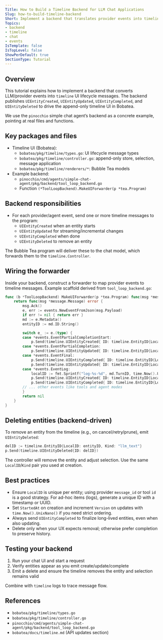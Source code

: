 ```yaml
---
Title: How to Build a Timeline Backend for LLM Chat Applications
Slug: how-to-build-timeline-backend
Short: Implement a backend that translates provider events into timeline entity messages (create, update, complete, delete).
Topics:
- backend
- timeline
- chat
- events
IsTemplate: false
IsTopLevel: false
ShowPerDefault: true
SectionType: Tutorial
---
```


## Overview

This tutorial explains how to implement a backend that converts LLM/provider events into `timeline` UI lifecycle messages. The backend publishes `UIEntityCreated`, `UIEntityUpdated`, `UIEntityCompleted`, and `UIEntityDeleted` to drive the append-only timeline UI in Bobatea.

We use the `pinocchio` simple chat agent’s backend as a concrete example, pointing at real files and functions.

## Key packages and files

- Timeline UI (Bobatea):
  - `bobatea/pkg/timeline/types.go`: UI lifecycle message types
  - `bobatea/pkg/timeline/controller.go`: append-only store, selection, message application
  - `bobatea/pkg/timeline/renderers/*`: Bubble Tea models
- Example backend:
  - `pinocchio/cmd/agents/simple-chat-agent/pkg/backend/tool_loop_backend.go`
  - Function `(*ToolLoopBackend).MakeUIForwarder(p *tea.Program)`

## Backend responsibilities

- For each provider/agent event, send one or more timeline messages to the program:
  - `UIEntityCreated` when an entity starts
  - `UIEntityUpdated` for streaming/incremental changes
  - `UIEntityCompleted` when done
  - `UIEntityDeleted` to remove an entity

The Bubble Tea program will deliver these to the chat model, which forwards them to the `timeline.Controller`.

## Wiring the forwarder

Inside your backend, construct a forwarder to map provider events to timeline messages. Example scaffold derived from `tool_loop_backend.go`:

```go
func (b *ToolLoopBackend) MakeUIForwarder(p *tea.Program) func(msg *message.Message) error {
    return func(msg *message.Message) error {
        msg.Ack()
        e, err := events.NewEventFromJson(msg.Payload)
        if err != nil { return err }
        md := e.Metadata()
        entityID := md.ID.String()

        switch e_ := e.(type) {
        case *events.EventPartialCompletionStart:
            p.Send(timeline.UIEntityCreated{ ID: timeline.EntityID{LocalID: entityID, Kind: "llm_text"}, Renderer: timeline.RendererDescriptor{Kind: "llm_text"}, Props: map[string]any{"role": "assistant", "text": "", "streaming": true}, StartedAt: time.Now() })
        case *events.EventPartialCompletion:
            p.Send(timeline.UIEntityUpdated{ ID: timeline.EntityID{LocalID: entityID, Kind: "llm_text"}, Patch: map[string]any{"text": e_.Completion, "streaming": true}, Version: time.Now().UnixNano(), UpdatedAt: time.Now() })
        case *events.EventFinal:
            p.Send(timeline.UIEntityCompleted{ ID: timeline.EntityID{LocalID: entityID, Kind: "llm_text"}, Result: map[string]any{"text": e_.Text} })
            p.Send(timeline.UIEntityUpdated{ ID: timeline.EntityID{LocalID: entityID, Kind: "llm_text"}, Patch: map[string]any{"streaming": false}, Version: time.Now().UnixNano(), UpdatedAt: time.Now() })
        case *events.EventLog:
            localID := fmt.Sprintf("log-%s-%d", md.TurnID, time.Now().UnixNano())
            p.Send(timeline.UIEntityCreated{ ID: timeline.EntityID{LocalID: localID, Kind: "log_event"}, Renderer: timeline.RendererDescriptor{Kind: "log_event"}, Props: map[string]any{"level": e_.Level, "message": e_.Message, "metadata": md} })
            p.Send(timeline.UIEntityCompleted{ ID: timeline.EntityID{LocalID: localID, Kind: "log_event"} })
        // ... other events like tools and agent modes
        }
        return nil
    }
}
```

## Deleting entities (backend-driven)

To remove an entity from the timeline (e.g., on cancel/retry/prune), emit `UIEntityDeleted`:

```go
delID := timeline.EntityID{LocalID: entityID, Kind: "llm_text"}
p.Send(timeline.UIEntityDeleted{ID: delID})
```

The controller will remove the entity and adjust selection. Use the same `LocalID`/`Kind` pair you used at creation.

## Best practices

- Ensure `LocalID` is unique per entity; using provider `message_id` or tool `id` is a good strategy. For ad-hoc items (logs), generate a unique ID with a timestamp or UUID.
- Set `StartedAt` on creation and increment `Version` on updates with `time.Now().UnixNano()` if you need strict ordering.
- Always send `UIEntityCompleted` to finalize long-lived entities, even when also updating.
- Delete only when your UX expects removal; otherwise prefer completion to preserve history.

## Testing your backend

1. Run your chat UI and start a request
2. Verify entities appear as you emit create/update/complete
3. Emit a delete and ensure the timeline removes the entity and selection remains valid

Combine with `timeline` logs to trace message flow.

## References

- `bobatea/pkg/timeline/types.go`
- `bobatea/pkg/timeline/controller.go`
- `pinocchio/cmd/agents/simple-chat-agent/pkg/backend/tool_loop_backend.go`
- `bobatea/docs/timeline.md` (API updates section)


